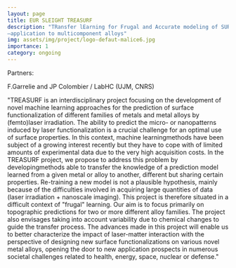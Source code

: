 ```yaml
---
layout: page
title: EUR SLEIGHT TREASURF
description: "TRansfer lEarning for Frugal and Accurate modeling of SURface Functionalization prediction
–application to multicomponent alloys"
img: assets/img/project/logo-defaut-malice6.jpg
importance: 1
category: ongoing
---
```


Partners:

F.Garrelie and JP Colombier / LabHC (UJM, CNRS)

"TREASURF is an interdisciplinary project focusing on the development of novel machine learning
approaches for the prediction of surface functionalization of different families of metals and metal
alloys by (femto)laser irradiation. The ability to predict the micro- or nanopatterns induced by laser
functionalization is a crucial challenge for an optimal use of surface properties. In this context, machine
learningmethods have been subject of a growing interest recently but they have to cope with of limited
amounts of experimental data due to the very high acquisition costs. In the TREASURF project, we
propose to address this problem by developingmethods able to transfer the knowledge of a prediction
model learned from a given metal or alloy to another, different but sharing certain properties. Re-training
a new model is not a plausible hypothesis, mainly because of the difficulties involved in acquiring large
quantities of data (laser irradiation + nanoscale imaging). This project is therefore situated in a difficult
context of "frugal" learning. Our aim is to focus primarily on topographic predictions for two or more
different alloy families. The project also envisages taking into account variability due to chemical changes
to guide the transfer process. The advances made in this project will enable us to better characterize
the impact of laser-matter interaction with the perspective of designing new surface functionalizations
on various novel metal alloys, opening the door to new application prospects in numerous societal
challenges related to health, energy, space, nuclear or defense."